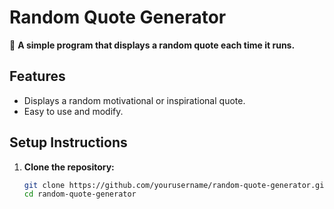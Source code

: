 # Random Quote Generator

🌟 **A simple program that displays a random quote each time it runs.**

## Features
- Displays a random motivational or inspirational quote.
- Easy to use and modify.

## Setup Instructions

1. **Clone the repository:**
   ```bash
   git clone https://github.com/yourusername/random-quote-generator.git
   cd random-quote-generator
